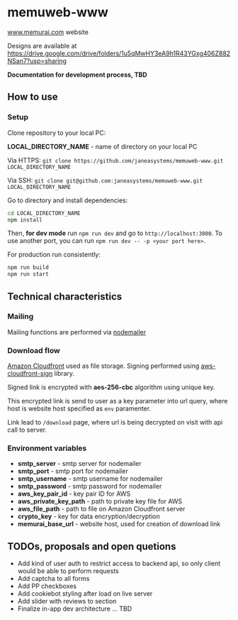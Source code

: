 # memuweb-www
www.memurai.com website


Designs are available at https://drive.google.com/drive/folders/1u5qMwHY3eA9h1R43YGxg406Z882NSan7?usp=sharing

**Documentation for development process, TBD**

## How to use

### Setup

Clone repository to your local PC:

**LOCAL_DIRECTORY_NAME** - name of directory on your local PC

Via HTTPS: `git clone https://github.com/janeasystems/memuweb-www.git LOCAL_DIRECTORY_NAME`

Via SSH: `git clone git@github.com:janeasystems/memuweb-www.git LOCAL_DIRECTORY_NAME`

Go to directory and install dependencies:

```bash
cd LOCAL_DIRECTORY_NAME
npm install
```

Then, **for dev mode** run `npm run dev` and go to `http://localhost:3000`. To use another port, you can run
`npm run dev -- -p <your port here>`.

For production run consistently: 

```bash
npm run build
npm run start
```

## Technical characteristics

### Mailing

Mailing functions are performed via [nodemailer](https://nodemailer.com/about/)

### Download flow

[Amazon Cloudfront](https://docs.aws.amazon.com/AmazonCloudFront/latest/DeveloperGuide/Introduction.html) used as file
storage. Signing performed using [aws-cloudfront-sign](https://www.npmjs.com/package/aws-cloudfront-sign)
library.

Signed link is encrypted with **aes-256-cbc** algorithm using unique key.

This encrypted link is send to user as a key parameter into url query, where host is website host specified as `env`
paramenter.

Link lead to `/download` page, where url is being decrypted on visit with api call to server.

### Environment variables

- **smtp_server** - smtp server for nodemailer
- **smtp_port** - smtp port for nodemailer
- **smtp_username** - smtp username for nodemailer
- **smtp_password** - smtp password for nodemailer
- **aws_key_pair_id** - key pair ID for AWS
- **aws_private_key_path** - path to private key file for AWS
- **aws_file_path** - path to file on Amazon Cloudfront server
- **crypto_key** - key for data encryption/decryption
- **memurai_base_url** - website host, used for creation of download link

## TODOs, proposals and open quetions

- Add kind of user auth to restrict access to backend api, so only client would be able to perform requests
- Add captcha to all forms
- Add PP checkboxes
- Add cookiebot styling after load on live server
- Add slider with reviews to section
- Finalize in-app dev architecture
... TBD

